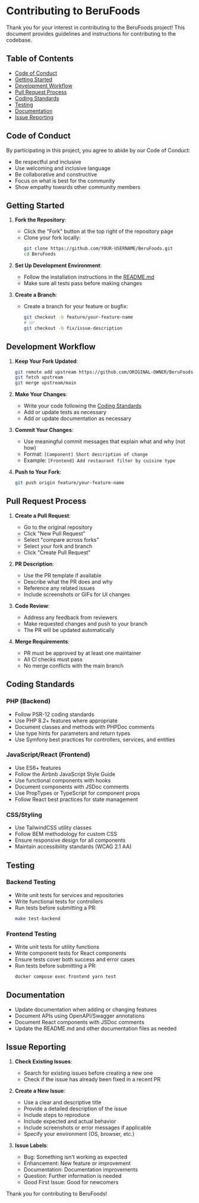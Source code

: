 # Contributing to BeruFoods

Thank you for your interest in contributing to the BeruFoods project! This document provides guidelines and instructions for contributing to the codebase.

## Table of Contents

- [Code of Conduct](#code-of-conduct)
- [Getting Started](#getting-started)
- [Development Workflow](#development-workflow)
- [Pull Request Process](#pull-request-process)
- [Coding Standards](#coding-standards)
- [Testing](#testing)
- [Documentation](#documentation)
- [Issue Reporting](#issue-reporting)

## Code of Conduct

By participating in this project, you agree to abide by our Code of Conduct:

- Be respectful and inclusive
- Use welcoming and inclusive language
- Be collaborative and constructive
- Focus on what is best for the community
- Show empathy towards other community members

## Getting Started

1. **Fork the Repository**:
   - Click the "Fork" button at the top right of the repository page
   - Clone your fork locally:
     ```bash
     git clone https://github.com/YOUR-USERNAME/BeruFoods.git
     cd BeruFoods
     ```

2. **Set Up Development Environment**:
   - Follow the installation instructions in the [README.md](../README.md)
   - Make sure all tests pass before making changes

3. **Create a Branch**:
   - Create a branch for your feature or bugfix:
     ```bash
     git checkout -b feature/your-feature-name
     # or
     git checkout -b fix/issue-description
     ```

## Development Workflow

1. **Keep Your Fork Updated**:
   ```bash
   git remote add upstream https://github.com/ORIGINAL-OWNER/BeruFoods.git
   git fetch upstream
   git merge upstream/main
   ```

2. **Make Your Changes**:
   - Write your code following the [Coding Standards](#coding-standards)
   - Add or update tests as necessary
   - Add or update documentation as necessary

3. **Commit Your Changes**:
   - Use meaningful commit messages that explain what and why (not how)
   - Format: `[Component] Short description of change`
   - Example: `[Frontend] Add restaurant filter by cuisine type`

4. **Push to Your Fork**:
   ```bash
   git push origin feature/your-feature-name
   ```

## Pull Request Process

1. **Create a Pull Request**:
   - Go to the original repository
   - Click "New Pull Request"
   - Select "compare across forks"
   - Select your fork and branch
   - Click "Create Pull Request"

2. **PR Description**:
   - Use the PR template if available
   - Describe what the PR does and why
   - Reference any related issues
   - Include screenshots or GIFs for UI changes

3. **Code Review**:
   - Address any feedback from reviewers
   - Make requested changes and push to your branch
   - The PR will be updated automatically

4. **Merge Requirements**:
   - PR must be approved by at least one maintainer
   - All CI checks must pass
   - No merge conflicts with the main branch

## Coding Standards

### PHP (Backend)

- Follow PSR-12 coding standards
- Use PHP 8.2+ features where appropriate
- Document classes and methods with PHPDoc comments
- Use type hints for parameters and return types
- Use Symfony best practices for controllers, services, and entities

### JavaScript/React (Frontend)

- Use ES6+ features
- Follow the Airbnb JavaScript Style Guide
- Use functional components with hooks
- Document components with JSDoc comments
- Use PropTypes or TypeScript for component props
- Follow React best practices for state management

### CSS/Styling

- Use TailwindCSS utility classes
- Follow BEM methodology for custom CSS
- Ensure responsive design for all components
- Maintain accessibility standards (WCAG 2.1 AA)

## Testing

### Backend Testing

- Write unit tests for services and repositories
- Write functional tests for controllers
- Run tests before submitting a PR:
  ```bash
  make test-backend
  ```

### Frontend Testing

- Write unit tests for utility functions
- Write component tests for React components
- Ensure tests cover both success and error cases
- Run tests before submitting a PR:
  ```bash
  docker compose exec frontend yarn test
  ```

## Documentation

- Update documentation when adding or changing features
- Document APIs using OpenAPI/Swagger annotations
- Document React components with JSDoc comments
- Update the README.md and other documentation files as needed

## Issue Reporting

1. **Check Existing Issues**:
   - Search for existing issues before creating a new one
   - Check if the issue has already been fixed in a recent PR

2. **Create a New Issue**:
   - Use a clear and descriptive title
   - Provide a detailed description of the issue
   - Include steps to reproduce
   - Include expected and actual behavior
   - Include screenshots or error messages if applicable
   - Specify your environment (OS, browser, etc.)

3. **Issue Labels**:
   - Bug: Something isn't working as expected
   - Enhancement: New feature or improvement
   - Documentation: Documentation improvements
   - Question: Further information is needed
   - Good First Issue: Good for newcomers

Thank you for contributing to BeruFoods!